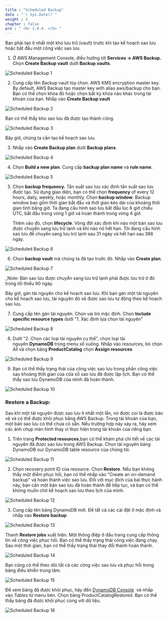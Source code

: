 ```yaml
---
title : "Scheduled Backup"
date : "`r Sys.Date()`"
weight : 4
chapter : false
pre : " <b> 1.4.4. </b> "
---
```


Bạn phải tạo ít nhất một kho lưu trữ (vault) trước khi tạo kế hoạch sao lưu hoặc bắt đầu một công việc sao lưu.

1. Ở AWS Management Console, điều hướng tới **Services -> AWS Backup.** Chọn **Create Backup vault** dưới **Backup vaults**.

![Scheduled Backup 1](/images/1/1.4/13.png)

2. Cung cấp tên Backup vault tùy chọn. AWS KMS encryption master key. By default, AWS Backup tạo master key with alias aws/backup cho bạn. Bạn có thể chọn khóa đó hoặc chọn bất kỳ khóa nào khác trong tài khoản của bạn. Nhấp vào **Create Backup vault**

![Scheduled Backup 2](/images/1/1.4/14.png)

Bạn có thể thấy kho sao lưu đã được tạo thành công.

![Scheduled Backup 3](/images/1/1.4/15.png)

Bây giờ, chúng ta cần tạo kế hoạch sao lưu.

3. Nhấp vào **Create Backup plan** dưới **Backup plans**.

![Scheduled Backup 4](/images/1/1.4/16.png)

4. Chọn **Build a new plan**. Cung cấp **backup plan name** và **rule name**.

![Scheduled Backup 5](/images/1/1.4/17.png)

5. Chọn **backup frequency.** Tần suất sao lưu xác định tần suất sao lưu được tạo. Sử dụng giao diện, bạn có thể chọn **frequency** of every 12 hours, daily, weekly, hoặc monthly. Chọn **backup window**. Backup window bao gồm thời gian bắt đầu và thời gian kéo dài của khoảng thời gian tính bằng giờ. Ta đang cấu hình sao lưu bắt đầu lúc 6 giờ chiều UTC, bắt đầu trong vòng 1 giờ và hoàn thành trong vòng 4 giờ.
    
    Thêm vào đó, chọn **lifecycle**. Vòng đời xác định khi nào một bản sao lưu được chuyển sang lưu trữ lạnh và khi nào nó hết hạn. Tôi đang cấu hình sao lưu để chuyển sang lưu trữ lạnh sau 31 ngày và hết hạn sau 366 ngày.
    

![Scheduled Backup 6](/images/1/1.4/18.png)

6. Chọn **backup vault** mà chúng ta đã tạo trước đó. Nhấp vào **Create plan**.

![Scheduled Backup 7](/images/1/1.4/19.png)

_Note: Bản sao lưu được chuyển sang lưu trữ lạnh phải được lưu trữ ở đó trong tối thiểu 90 ngày.

Bây giờ, gán tài nguyên cho kế hoạch sao lưu. Khi bạn gán một tài nguyên cho kế hoạch sao lưu, tài nguyên đó sẽ được sao lưu tự động theo kế hoạch sao lưu.

7. Cung cấp tên gán tài nguyên. Chọn vai trò mặc định. Chọn **Include specific resource types** dưới "1. Xác định lựa chọn tài nguyên"

![Scheduled Backup 8](/images/1/1.4/20.png)

8. Dưới "2. Chọn các loại tài nguyên cụ thể", chọn loại tài nguyên **DynamoDB** trong menu xổ xuống. Nhấp vào resources, bỏ chọn All và chọn bảng **ProductCatalog** chọn **Assign resources**

![Scheduled Backup 9](/images/1/1.4/21.png)

9. Bạn có thể thấy trạng thái của công việc sao lưu trong phần công việc sau khoảng thời gian của cửa sổ sao lưu đã được lập lịch. Bạn có thể thấy sao lưu DynamoDB của mình đã hoàn thành.

![Scheduled Backup 10](/images/1/1.4/22.png)
### Restore a Backup:

Sau khi một tài nguyên được sao lưu ít nhất một lần, nó được coi là được bảo vệ và có thể được khôi phục bằng AWS Backup. Trong tài khoản của bạn, một bản sao lưu có thể chưa có sẵn. Nếu trường hợp này xảy ra, hãy xem các ảnh chụp màn hình thay vì thực hiện trong tài khoản của riêng bạn.

1. Trên trang **Protected resources**,bạn có thể khám phá chi tiết về các tài nguyên đã được sao lưu trong AWS Backup. Chọn tài nguyên bảng DynamoDB our DynamoDB table resource của chúng tôi. 

![Scheduled Backup 11](/images/1/1.4/23.png)

2. Chọn recovery point ID của resource. Chọn **Restore**. Nếu bạn không thấy một điểm phục hồi, bạn có thể nhấp vào "Create an on-demand backup" và hoàn thành việc sao lưu. Đối với mục đích của bài thực hành này, bạn cần một bản sao lưu đã hoàn thành để tiếp tục, và bạn có thể không muốn chờ kế hoạch sao lưu theo lịch của mình.

![Scheduled Backup 12](/images/1/1.4/24.png)

3. Cung cấp tên bảng DynamoDB mới. Để tất cả các cài đặt ở mặc định và nhấp vào **Restore backup**

![Scheduled Backup 13](/images/1/1.4/25.png)

Thanh **Restore jobs** xuất hiện. Một thông điệp ở đầu trang cung cấp thông tin về công việc phục hồi. Bạn có thể thấy trạng thái công việc đang chạy. Sau một thời gian, bạn có thể thấy trạng thái thay đổi thành hoàn thành.

![Scheduled Backup 14](/images/1/1.4/26.png)

Bạn cũng có thể theo dõi tất cả các công việc sao lưu và phục hồi trong bảng điều khiển trung tâm.

![Scheduled Backup 15](/images/1/1.4/27.png)

Để xem bảng đã được khôi phục, hãy đến [DynamoDB Console](https://console.aws.amazon.com/dynamodbv2/)  và nhấp vào _Tables_ từ menu bên. Chọn bảng ProductCatalogRestored. Bạn có thể thấy bảng đã được khôi phục cùng với dữ liệu.

![Scheduled Backup 16](/images/1/1.4/28.png)

